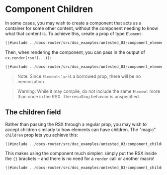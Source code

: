 # Component Children

In some cases, you may wish to create a component that acts as a container for some other content, without the component needing to know what that content is. To achieve this, create a prop of type `Element`:

```rust
{{#include ../docs-router/src/doc_examples/untested_03/component_element_props.rs:Clickable}}
```

Then, when rendering the component, you can pass in the output of `cx.render(rsx!(...))`:

```rust
{{#include ../docs-router/src/doc_examples/untested_03/component_element_props.rs:Clickable_usage}}
```

> Note: Since `Element<'a>` is a borrowed prop, there will be no memoization.

> Warning: While it may compile, do not include the same `Element` more than once in the RSX. The resulting behavior is unspecified.

## The children field

Rather than passing the RSX through a regular prop, you may wish to accept children similarly to how elements can have children. The "magic" `children` prop lets you achieve this:

```rust
{{#include ../docs-router/src/doc_examples/untested_03/component_children.rs:Clickable}}
```

This makes using the component much simpler: simply put the RSX inside the `{}` brackets – and there is no need for a `render` call or another macro!

```rust
{{#include ../docs-router/src/doc_examples/untested_03/component_children.rs:Clickable_usage}}
```
